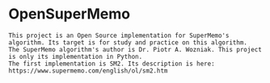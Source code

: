 # OpenSuperMemo
    This project is an Open Source implementation for SuperMemo's algorithm. Its target is for study and practice on this algorithm. 
    The SuperMemo algorithm's author is Dr. Piotr A. Wozniak. This project is only its implementation in Python.
    The first implementation is SM2. Its description is here: https://www.supermemo.com/english/ol/sm2.htm
